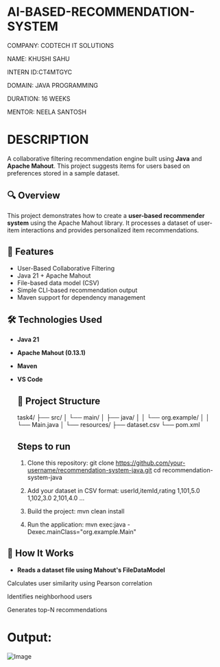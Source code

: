# AI-BASED-RECOMMENDATION-SYSTEM

COMPANY: CODTECH IT SOLUTIONS

NAME: KHUSHI SAHU

INTERN ID:CT4MTGYC

DOMAIN: JAVA PROGRAMMING

DURATION: 16 WEEKS

MENTOR: NEELA SANTOSH

# DESCRIPTION

A collaborative filtering recommendation engine built using **Java** and **Apache Mahout**. This project suggests items for users based on preferences stored in a sample dataset. 

## 🔍 Overview

This project demonstrates how to create a **user-based recommender system** using the Apache Mahout library. It processes a dataset of user-item interactions and provides personalized item recommendations.

## 📌 Features

- User-Based Collaborative Filtering
- Java 21 + Apache Mahout
- File-based data model (CSV)
- Simple CLI-based recommendation output
- Maven support for dependency management

## 🛠 Technologies Used

- **Java 21**
- **Apache Mahout (0.13.1)**
- **Maven**
- **VS Code**

  ## 📂 Project Structure
  task4/ ├── src/ │ └── main/ │ ├── java/ │ │ └── org.example/ │ │ └── Main.java │ └── resources/ ├── dataset.csv └── pom.xml


  ## Steps to run
  1. Clone this repository:
   git clone https://github.com/your-username/recommendation-system-java.git
   cd recommendation-system-java

  2. Add your dataset in CSV format:
          userId,itemId,rating
          1,101,5.0
          1,102,3.0
          2,101,4.0
           ...
  3. Build the project:
         mvn clean install

  4. Run the application:
        mvn exec:java -Dexec.mainClass="org.example.Main"

## 🧠 How It Works
- **Reads a dataset file using Mahout's FileDataModel**

Calculates user similarity using Pearson correlation

Identifies neighborhood users

Generates top-N recommendations

# Output:
![Image](https://github.com/user-attachments/assets/4c11254c-6b9a-4735-9e31-62520670beb7)
